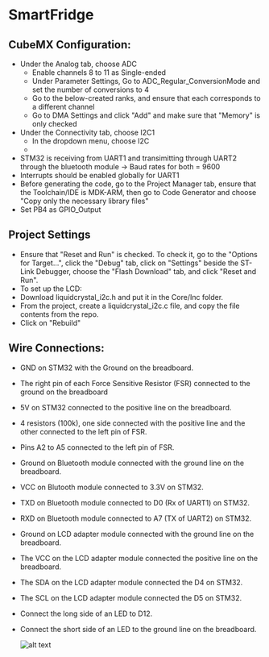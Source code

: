# SmartFridge


## CubeMX Configuration:

- Under the Analog tab, choose ADC
  - Enable channels 8 to 11 as Single-ended
  - Under Parameter Settings, Go to ADC_Regular_ConversionMode and set the number of conversions to 4
  - Go to the below-created ranks, and ensure that each corresponds to a different channel
  - Go to DMA Settings and click "Add" and make sure that "Memory" is only checked
- Under the Connectivity tab, choose I2C1
  - In the dropdown menu, choose I2C
  - 
- STM32 is receiving from UART1 and transimitting through UART2 through the bluetooth module -> Baud rates for both = 9600
- Interrupts should be enabled globally for UART1
- Before generating the code, go to the Project Manager tab, ensure that the Toolchain/IDE is MDK-ARM, then go to Code Generator and choose "Copy only the necessary library files"
- Set PB4 as GPIO_Output

## Project Settings
- Ensure that "Reset and Run" is checked. To check it, go to the "Options for Target...", click the "Debug" tab, click on "Settings" beside the ST-Link Debugger, choose the "Flash Download" tab, and click "Reset and Run".
- To set up the LCD:
- Download liquidcrystal_i2c.h and put it in the Core/Inc folder.
- From the project, create a liquidcrystal_i2c.c file, and copy the file contents from the repo.
- Click on "Rebuild"

## Wire Connections:
- GND on STM32 with the Ground on the breadboard.
- The right pin of each Force Sensitive Resistor (FSR) connected to the ground on the breadboard
- 5V on STM32 connected to the positive line on the breadboard.
- 4 resistors (100k), one side connected with the positive line and the other connected to the left pin of FSR.
- Pins A2 to A5 connected to the left pin of FSR.
- Ground on Bluetooth module connected with the ground line on the breadboard.
- VCC on Blutooth module connected to 3.3V on STM32.
- TXD on Bluetooth module connected to D0 (Rx of UART1) on STM32.
- RXD on Bluetooth module connected to A7 (TX of UART2) on STM32.
- Ground on LCD adapter module connected with the ground line on the breadboard.
- The VCC on the LCD adapter module connected the positive line on the breadboard.
- The SDA on the LCD adapter module connected the D4 on STM32.
- The SCL on the LCD adapter module connected the D5 on STM32.
- Connect the long side of an LED to D12.
- Connect the short side of an LED to the ground line on the breadboard.
  
    ![alt text](circuit.PNG)
